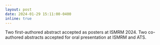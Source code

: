 ```yaml
---
layout: post
date: 2024-01-29 15:11:00-0400
inline: true
---
```


Two first-authored abstract accepted as posters at ISMRM 2024. Two co-authored abstracts accepted for oral presentation at ISMRM and ATS.
